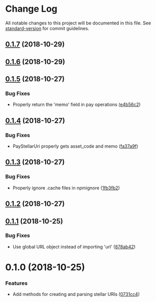 # Change Log

All notable changes to this project will be documented in this file. See [standard-version](https://github.com/conventional-changelog/standard-version) for commit guidelines.

<a name="0.1.7"></a>
## [0.1.7](https://github.com/pselden/stellar-uri/compare/v0.1.6...v0.1.7) (2018-10-29)



<a name="0.1.6"></a>
## [0.1.6](https://github.com/pselden/stellar-uri/compare/v0.1.5...v0.1.6) (2018-10-29)



<a name="0.1.5"></a>
## [0.1.5](https://github.com/pselden/stellar-uri/compare/v0.1.4...v0.1.5) (2018-10-27)


### Bug Fixes

* Properly return the 'memo' field in pay operations ([e4b56c2](https://github.com/pselden/stellar-uri/commit/e4b56c2))



<a name="0.1.4"></a>
## [0.1.4](https://github.com/pselden/stellar-uri/compare/v0.1.3...v0.1.4) (2018-10-27)


### Bug Fixes

* PayStellarUri properly gets asset_code and memo ([fa37a9f](https://github.com/pselden/stellar-uri/commit/fa37a9f))



<a name="0.1.3"></a>
## [0.1.3](https://github.com/pselden/stellar-uri/compare/v0.1.2...v0.1.3) (2018-10-27)


### Bug Fixes

* Properly ignore .cache files in npmignore ([1fb3fb2](https://github.com/pselden/stellar-uri/commit/1fb3fb2))



<a name="0.1.2"></a>
## [0.1.2](https://github.com/pselden/stellar-uri/compare/v0.1.1...v0.1.2) (2018-10-27)



<a name="0.1.1"></a>
## [0.1.1](https://github.com/pselden/stellar-uri/compare/v0.1.0...v0.1.1) (2018-10-25)


### Bug Fixes

* Use global URL object instead of importing 'url' ([878ab42](https://github.com/pselden/stellar-uri/commit/878ab42))



<a name="0.1.0"></a>
# 0.1.0 (2018-10-25)


### Features

* Add methods for creating and parsing stellar URIs ([0731cc4](https://github.com/pselden/stellar-uri/commit/0731cc4))
